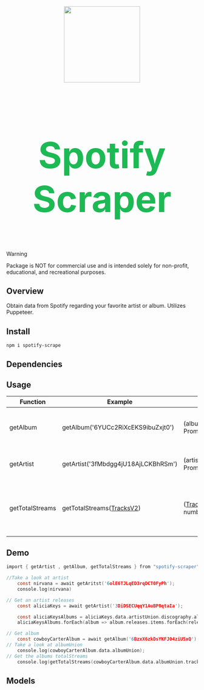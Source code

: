 <div style= "margin: 5px; text-align: center;">
<img style = "display: inline-block; vertical-align: middle" src= "https://rchrdlss3.github.io/spotify_scrape_images/logos/spotifyscrape.png" width = 200 />
<h1 style= "display: inline-block; vertical-align: middle; color: #1DB954; font-size: 95;">Spotify Scraper</h1>
</div>

> [!WARNING]
> Package is NOT for commercial use and is intended solely for non-profit, educational, and recreational purposes. 

<!--Work in Progress-->
## Overview
Obtain data from Spotify regarding your favorite artist or album. Utilizes Puppeteer.
## Install
``npm i spotify-scrape``

## Dependencies

## Usage
|Function| Example | Type | Description |
|---| ---| ---| --- |
getAlbum | getAlbum('6YUCc2RiXcEKS9ibuZxjt0') | (albumID:string) => Promise\<AlbumData> | Takes in Spotify AlbumID, returns [AlbumData]() 
| getArtist | getArtist('3fMbdgg4jU18AjLCKBhRSm') | (artistID:string) => Promise\<ArtistData> | Takes spotifyArtistID, returns [ArtistData]()
getTotalStreams| getTotalStreams([TracksV2]()) | ([TracksV2]()) => number | Takes in [TracksV2]() object from [AlbumData]() and returns total streams of album.

## Demo
```c
import { getArtist , getAlbum, getTotalStreams } from "spotify-scraper"

//Take a look at artist
    const nirvana = await getAritst('6olE6TJLqED3rqDCT0FyPh');
    console.log(nirvana)

// Get an artist releases
    const aliciaKeys = await getArtist('3DiDSECUqqY1AuBP8qtaIa');

    const aliciaKeysAlbums = aliciaKeys.data.artistUnion.discography.albums.items;
    aliciaKeysAlbums.forEach(album => album.releases.items.forEach(release => console.log(release)));

// Get album
    const cowboyCarterAlbum = await getAlbum('6BzxX6zkDsYKFJ04ziU5xQ');
// Take a look at albumUnion
    console.log(cowboyCarterAlbum.data.albumUnion);
// Get the albums totalStreams
    console.log(getTotalStreams(cowboyCarterAlbum.data.albumUnion.tracksV2));

```

## Models
<!--WIP -->